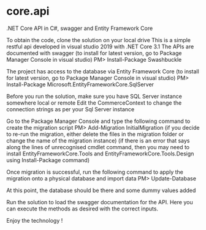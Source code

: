 # core.api
.NET Core API in C#, swagger and Entity Framework Core

To obtain the code, clone the solution on your local drive
This is a simple restful api developed in visual studio 2019 with .NET Core 3.1
The APIs are documented with swagger
(to install for latest version, go to Package Manager Console in visual studio)
PM> Install-Package Swashbuckle

The project has access to the database via Entity Framework Core
(to install for latest version, go to Package Manager Console in visual studio)
PM> Install-Package Microsoft.EntityFrameworkCore.SqlServer

Before you run the solution, make sure you have SQL Server instance somewhere local or remote
Edit the CommerceContext to change the connection strings as per your Sql Server instance

Go to the Package Manager Console and type the following command to create the migration script 
PM> Add-Migration InitialMigration
(if you decide to re-run the migration, either delete the files in the migration folder or change the name of the migration instance)
(if there is an error that says along the lines of unrecognised cmdlet command, then you may need to install EntityFrameworkCore.Tools and EntityFrameworkCore.Tools.Design using Install-Package command) 

Once migration is successful, run the following command to apply the migration onto a physical database and import data
PM> Update-Database

At this point, the database should be there and some dummy values added

Run the solution to load the swagger documentation for the API. Here you can execute the methods as desired with the correct inputs.

Enjoy the technology !
